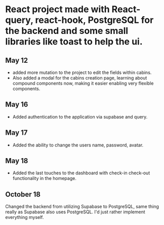 # React project made with React-query, react-hook, PostgreSQL for the backend and some small libraries like toast to help the ui.
## May 12 
- added more mutation to the project to edit the fields within cabins.
- Also added a modal for the cabins creation page, learning about compound components now, making it easier enabling very flexible components.
## May 16
- Added authentication to the application via supabase and query.
## May 17
- Added the ability to change the users name, password, avatar.
## May 18
- Added the last touches to the dashboard with check-in check-out functionality in the homepage.
## October 18 
Changed the backend from utilizing Supabase to PostgreSQL, same thing really as Supabase also uses PostgreSQL. I'd just rather implement everything myself.
